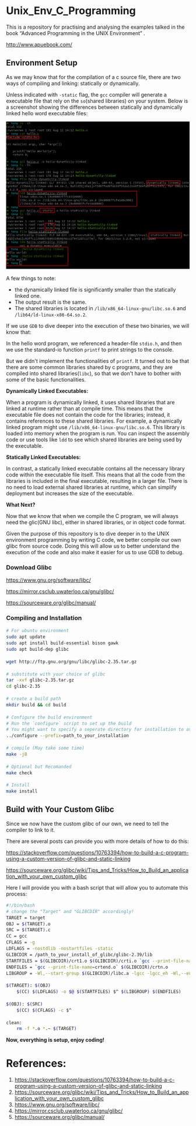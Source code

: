 # Unix_Env_C_Programming

This is a repository for practising and analysing the examples talked in the book “Advanced Programming in the UNIX Environment” .

http://www.apuebook.com/

## Environment Setup

As we may know that for the compilation of a c source file, there are two ways of compiling and linking: statically or dynamically.

Unless indicated with `-static` flag, the `gcc` compiler will generate a executable file that rely on the `so`(shared libraries) on your system.  Below is a screenshot showing the differences between statically and dynamically linked hello word executable files:

![different-linked-executables](./res/different-linked-executables.png)

A few things to note:

* the dynamically linked file is significantly smaller than the statically linked one.
* The output result is the same.
* The shared libraries is located in `/lib/x86_64-linux-gnu/libc.so.6` and `/lib64/ld-linux-x86-64.so.2`.

If we use `GDB` to dive deeper into the execution of these two binaries, we will know that:

In the hello word program, we referenced a header-file `stdio.h`, and then we use the standard-io function `printf`  to print strings to the console.

But we didn't implement the functionalities of `printf`. It turned out to be that there are some common libraries shared by c programs, and they are compiled into shared libraries(`libc`), so that we don't have to bother with some of the basic functionalities.

**Dynamically Linked Executables:**

When a program is dynamically linked, it uses shared libraries that are linked at runtime rather than at compile time. This means that the executable file does not contain the code for the libraries; instead, it contains references to these shared libraries. For example, a dynamically linked program might use `/lib/x86_64-linux-gnu/libc.so.6`. This library is loaded into memory when the program is run. You can inspect the assembly code or use tools like `ldd` to see which shared libraries are being used by the executable.

**Statically Linked Executables:**

In contrast, a statically linked executable contains all the necessary library code within the executable file itself. This means that all the code from the libraries is included in the final executable, resulting in a larger file. There is no need to load external shared libraries at runtime, which can simplify deployment but increases the size of the executable.

**What Next?**

Now that we know that when we compile the C program, we will always need the glic(GNU libc), either in shared libraries, or in object code format.

Given the purpose of this repository is to dive deeper in to the UNIX environment programming by writing C code, we better compile our own glibc from source code. Doing this will allow us to better understand the execution of the code and also make it easier for us to use GDB to debug.

### Download Glibc

https://www.gnu.org/software/libc/

https://mirror.csclub.uwaterloo.ca/gnu/glibc/

https://sourceware.org/glibc/manual/

### Compiling and Installation

```bash
# For ubuntu environment
sudo apt update
sudo apt install build-essential bison gawk
sudo apt build-dep glibc

wget http://ftp.gnu.org/gnu/libc/glibc-2.35.tar.gz

# substitute with your choice of glibc
tar -xvf glibc-2.35.tar.gz
cd glibc-2.35

# create a build path
mkdir build && cd build

# Configure the build environment
# Run the `configure` script to set up the build
# You might want to specify a seperate directory for installation to avoid your system's glibc!
../configure --prefix=path_to_your_installation

# compile (May take some time)
make -j8

# Optional but Recomanded
make check

# Install
make install
```

## Build with Your Custom Glibc

Since we now have the custom glibc of our own, we need to tell the compiler to link to it.

There are several posts can provide you with more details of how to do this:

https://stackoverflow.com/questions/10763394/how-to-build-a-c-program-using-a-custom-version-of-glibc-and-static-linking

https://sourceware.org/glibc/wiki/Tips_and_Tricks/How_to_Build_an_application_with_your_own_custom_glibc

Here I will provide you with a bash script that will allow you to automate this process:

```bash
#!/bin/bash
# change the "Target" and "GLIBCDIR" accordingly!
TARGET = target
OBJ = $(TARGET).o
SRC = $(TARGET).c
CC = gcc
CFLAGS = -g
LDFLAGS = -nostdlib -nostartfiles -static
GLIBCDIR = /path_to_your_install_of_glibc/glibc-2.39/lib
STARTFILES = $(GLIBCDIR)/crt1.o $(GLIBCDIR)/crti.o `gcc --print-file-name=crtbegin.o`
ENDFILES = `gcc --print-file-name=crtend.o` $(GLIBCDIR)/crtn.o
LIBGROUP = -Wl,--start-group $(GLIBCDIR)/libc.a -lgcc -lgcc_eh -Wl,--end-group

$(TARGET): $(OBJ)
	$(CC) $(LDFLAGS) -o $@ $(STARTFILES) $^ $(LIBGROUP) $(ENDFILES)

$(OBJ): $(SRC)
	$(CC) $(CFLAGS) -c $^

clean:
	rm -f *.o *.~ $(TARGET)

```



**Now, everything is setup, enjoy coding!**

# References:

1. https://stackoverflow.com/questions/10763394/how-to-build-a-c-program-using-a-custom-version-of-glibc-and-static-linking
2. https://sourceware.org/glibc/wiki/Tips_and_Tricks/How_to_Build_an_application_with_your_own_custom_glibc
3. https://www.gnu.org/software/libc/
4. https://mirror.csclub.uwaterloo.ca/gnu/glibc/
5. https://sourceware.org/glibc/manual/